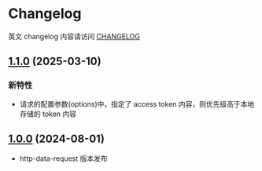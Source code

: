 # Changelog

英文 changelog 内容请访问 [CHANGELOG](CHANGELOG.md)

## [1.1.0](https://github.com/TerryZ/http-data-request/compare/v1.0.0...v1.1.0) (2025-03-10)

### 新特性

- 请求的配置参数(options)中，指定了 access token 内容，则优先级高于本地存储的 token 内容

## [1.0.0](https://github.com/TerryZ/http-data-request) (2024-08-01)

- http-data-request 版本发布
